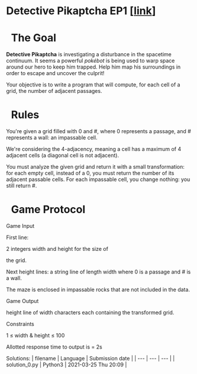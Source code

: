 # Detective Pikaptcha EP1 \[[link](https://www.codingame.com/training/easy/detective-pikaptcha-ep1)\]





 
The Goal
===========




**Detective Pikaptcha** is investigating a disturbance in the spacetime continuum. It seems a powerful
 *pokébot* is being used to warp space around our hero to keep him trapped. Help him map his surroundings
 in order to escape and uncover the culprit!
 


 Your objective is to write a program that will compute, for each cell of a grid, the number of adjacent passages.


 



 
Rules
========




 You're given a grid filled with 0 and #, where 0 represents a
 passage, and # represents a wall: an impassable cell.
 





 We're considering the 4-adjacency, meaning a cell has a maximum of 4 adjacent cells (a diagonal
 cell is not adjacent).
 





 You must analyze the given grid and return it with a small transformation: for each empty cell, instead of a
 0, you must return the number of its adjacent passable cells. For each impassable cell, you
 change
 nothing: you still return #.
 



 
Game Protocol
================



Game Input



 First line:
 
 2 integers width and height for the size of

 the grid.

 

Next height lines: a string line of length
 width
 where 0 is a passage and # is a
 wall.
 

 The maze is enclosed in impassable rocks that are not included in the data.
 



Game Output

height line of width characters each containing the
 transformed grid.

 


Constraints


1 ≤ width & height ≤ 100




 Allotted response time to output is = 2s







Solutions:
| filename | Language | Submission date |
| --- | --- | --- |
| solution_0.py | Python3 | 2021-03-25 Thu 20:09 |

